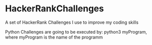 # HackerRankChallenges
A set of HackerRank Challenges I use to improve my coding skills

Python Challenges are going to be executed by: python3 myProgram, where myProgram is the name of the programm
